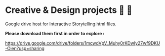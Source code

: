 # Creative & Design projects 🎨 📖

Google drive host for Interactive Storytelling html files.

<strong> Please download them first in order to explore : </strong>

https://drive.google.com/drive/folders/1mcwdVpV_Muhy0rKDwIy27wf9DKU-Oien?usp=sharing
